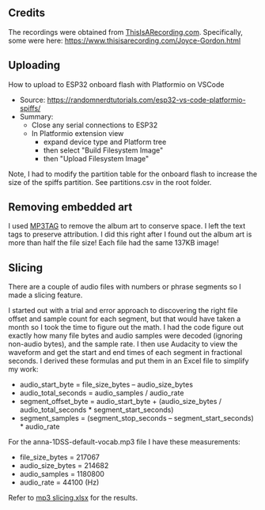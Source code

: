 ## Credits
The recordings were obtained from [ThisIsARecording.com](http://ThisIsARecording.com). 
Specifically, some were here: https://www.thisisarecording.com/Joyce-Gordon.html

## Uploading
How to upload to ESP32 onboard flash with Platformio on VSCode
* Source: https://randomnerdtutorials.com/esp32-vs-code-platformio-spiffs/
* Summary:
  * Close any serial connections to ESP32
  * In Platformio extension view
    * expand device type and Platform tree
    * then select "Build Filesystem Image"
    * then "Upload Filesystem Image"

Note, I had to modify the partition table for the onboard flash to increase the size of the spiffs partition. See partitions.csv in the root folder.

## Removing embedded art
I used [MP3TAG](https://www.mp3tag.de/en/) to remove the album art to conserve space. I left the text tags to preserve attribution. I did this right after I found out the album art is more than half the file size! Each file had the same 137KB image!

## Slicing
There are a couple of audio files with numbers or phrase segments so I made a slicing feature.

I started out with a trial and error approach to discovering the right file offset and sample count for each segment, but that would have taken a month so I took the time to figure out the math. I had the code figure out exactly how many file bytes and audio samples were decoded (ignoring non-audio bytes), and the sample rate. I then use Audacity to view the waveform and get the start and end times of each segment in fractional seconds. I derived these formulas and put them in an Excel file to simplify my work:
*	audio_start_byte = file_size_bytes – audio_size_bytes
*	audio_total_seconds = audio_samples / audio_rate
*	segment_offset_byte = audio_start_byte + (audio_size_bytes / audio_total_seconds * segment_start_seconds)
*	segment_samples = (segment_stop_seconds – segment_start_seconds) * audio_rate

For the anna-1DSS-default-vocab.mp3 file I have these measurements:
*	file_size_bytes = 217067
*	audio_size_bytes = 214682
*	audio_samples = 1180800
*	audio_rate = 44100 (Hz)

Refer to [mp3 slicing.xlsx](../docs/mp3%20slicing.xlsx) for the results. 